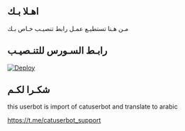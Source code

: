 ## اهـلا بـك
مـن هـنا تستطيـع عمـل رابط تنصيـب خـاص بـك

## رابـط السـورس للتنـصيـب

[![Deploy](https://www.herokucdn.com/deploy/button.svg)](https://heroku.com/deploy?template=https://github.com/Nawafchan/jmthon)

## شكـرا لكـم 


this userbot is import of catuserbot and translate to arabic

https://t.me/catuserbot_support
